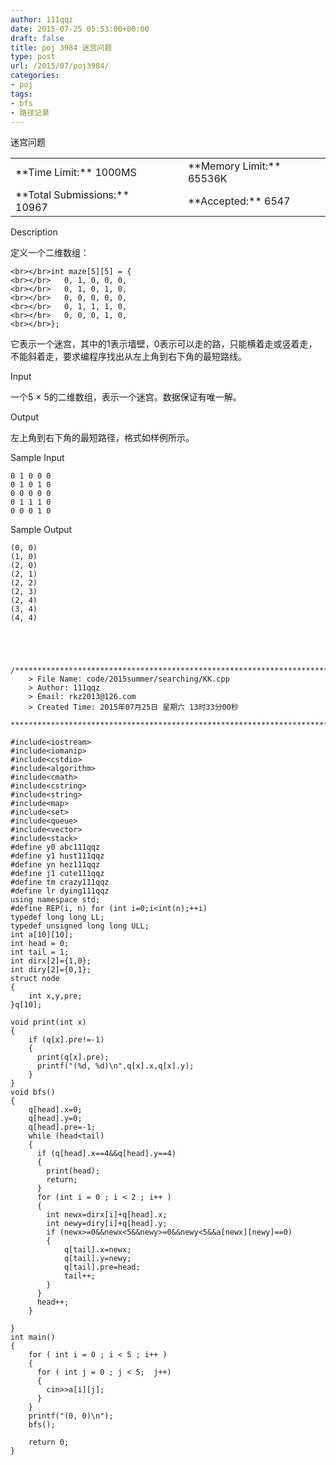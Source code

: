 ```yaml
---
author: 111qqz
date: 2015-07-25 05:53:00+00:00
draft: false
title: poj 3984 迷宫问题
type: post
url: /2015/07/poj3984/
categories:
- poj
tags:
- bfs
- 路径记录
---
```


迷宫问题





<table align="center" >
<tbody >
<tr >

<td >**Time Limit:** 1000MS
</td>

<td width="10px" >
</td>

<td >**Memory Limit:** 65536K
</td>
</tr>
<tr >

<td >**Total Submissions:** 10967
</td>

<td width="10px" >
</td>

<td >**Accepted:** 6547
</td>
</tr>
</tbody>
</table>





Description




定义一个二维数组：   


    
    <br></br>int maze[5][5] = {
    <br></br>	0, 1, 0, 0, 0,
    <br></br>	0, 1, 0, 1, 0,
    <br></br>	0, 0, 0, 0, 0,
    <br></br>	0, 1, 1, 1, 0,
    <br></br>	0, 0, 0, 1, 0,
    <br></br>};


  
它表示一个迷宫，其中的1表示墙壁，0表示可以走的路，只能横着走或竖着走，不能斜着走，要求编程序找出从左上角到右下角的最短路线。




Input




一个5 × 5的二维数组，表示一个迷宫。数据保证有唯一解。




Output




左上角到右下角的最短路径，格式如样例所示。




Sample Input



    
    0 1 0 0 0
    0 1 0 1 0
    0 0 0 0 0
    0 1 1 1 0
    0 0 0 1 0




Sample Output



    
    (0, 0)
    (1, 0)
    (2, 0)
    (2, 1)
    (2, 2)
    (2, 3)
    (2, 4)
    (3, 4)
    (4, 4)


 

    
    /*************************************************************************
    	> File Name: code/2015summer/searching/KK.cpp
    	> Author: 111qqz
    	> Email: rkz2013@126.com 
    	> Created Time: 2015年07月25日 星期六 13时33分00秒
     ************************************************************************/
    
    #include<iostream>
    #include<iomanip>
    #include<cstdio>
    #include<algorithm>
    #include<cmath>
    #include<cstring>
    #include<string>
    #include<map>
    #include<set>
    #include<queue>
    #include<vector>
    #include<stack>
    #define y0 abc111qqz
    #define y1 hust111qqz
    #define yn hez111qqz
    #define j1 cute111qqz
    #define tm crazy111qqz
    #define lr dying111qqz
    using namespace std;
    #define REP(i, n) for (int i=0;i<int(n);++i)  
    typedef long long LL;
    typedef unsigned long long ULL;
    int a[10][10];
    int head = 0;
    int tail = 1;
    int dirx[2]={1,0};
    int diry[2]={0,1};
    struct node
    {
        int x,y,pre;
    }q[10];
    
    void print(int x)
    {
        if (q[x].pre!=-1)
        {
    	  print(q[x].pre);
    	  printf("(%d, %d)\n",q[x].x,q[x].y);
        }
    }
    void bfs()
    {
        q[head].x=0;
        q[head].y=0;
        q[head].pre=-1;
        while (head<tail)
        {
    	  if (q[head].x==4&&q[head].y==4) 
    	  {
    		print(head);
    		return;
    	  }
    	  for (int i = 0 ; i < 2 ; i++ )
    	  {
    		int newx=dirx[i]+q[head].x;
    		int newy=diry[i]+q[head].y;
    		if (newx>=0&&newx<5&&newy>=0&&newy<5&&a[newx][newy]==0)
    		{
    		    q[tail].x=newx;
    		    q[tail].y=newy;
    		    q[tail].pre=head;
    		    tail++;
    		}
    	  }
    	  head++;
        }
    
    }
    int main()
    {
        for ( int i = 0 ; i < 5 ; i++ )
        {
    	  for ( int j = 0 ; j < 5;  j++)
    	  {
    		cin>>a[i][j];
    	  }
        }
        printf("(0, 0)\n");
        bfs();
      
    	return 0;
    }
    



